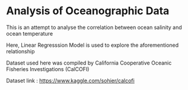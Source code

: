 #  Analysis of Oceanographic Data

This is an attempt to analyse the correlation between ocean salinity and ocean temperature

Here, Linear Regresssion Model is used to explore the aforementioned relationship

Dataset used here was compiled by California Cooperative Oceanic Fisheries Investigations (CalCOFI) 

Dataset link : https://www.kaggle.com/sohier/calcofi
